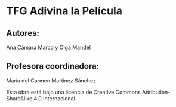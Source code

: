 # TFG Adivina la Película

## Autores:
Ana Cámara Marco y Olga Mandel

## Profesora coordinadora:
María del Carmen Martínez Sánchez

Esta obra está bajo una licencia de Creative Commons Attribution-ShareAlike 4.0 Internacional.
